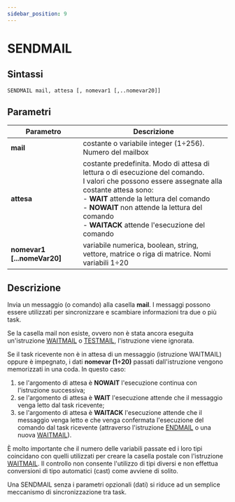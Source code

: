 ```yaml
---
sidebar_position: 9
---
```


# SENDMAIL

## Sintassi

  ```
SENDMAIL mail, attesa [, nomevar1 [,..nomevar20]]
  ```

## Parametri
|Parametro                    | Descrizione                                                                                           |                
|-----------------------------|-------------------------------------------------------------------------------------------------------|
| **mail**                    | costante o variabile integer (1÷256). Numero del mailbox                                              |       
| **attesa**                  | costante predefinita. Modo di attesa di lettura o di esecuzione del comando.<br/>I valori che possono essere assegnate alla costante attesa sono: <br/>- **WAIT** attende la lettura del comando <br/>- **NOWAIT** non attende la lettura del comando <br/>- **WAITACK** attende l'esecuzione del comando |       
| **nomevar1 [...nomeVar20]** | variabile numerica, boolean, string, vettore, matrice o riga di matrice. Nomi variabili 1÷20          |  

## Descrizione
Invia un messaggio (o comando) alla casella **mail**. I messaggi possono essere utilizzati per sincronizzare e scambiare informazioni tra due o più task.

Se la casella mail non esiste, ovvero non è stata ancora eseguita un'istruzione [WAITMAIL](WAITMAIL.md) o [TESTMAIL](../Gestione-di-flusso/TESTMAIL.md), l'istruzione viene ignorata.

Se il task ricevente non è in attesa di un messaggio (istruzione WAITMAIL) oppure è impegnato, i dati **nomevar (1÷20)** passati dall'istruzione vengono memorizzati in una coda. In questo caso:
1.	se l'argomento di attesa è **NOWAIT** l'esecuzione continua con l'istruzione successiva;
2.	se l'argomento di attesa è **WAIT** l'esecuzione attende che il messaggio venga letto dal task ricevente;
3.	se l'argomento di attesa è **WAITACK** l'esecuzione attende che il messaggio venga letto e che venga confermata l'esecuzione del comando dal task ricevente (attraverso l'istruzione [ENDMAIL](ENDMAIL.md) o una nuova [WAITMAIL](WAITMAIL.md)).

È molto importante che il numero delle variabili passate ed i loro tipi coincidano con quelli utilizzati per creare la casella postale con l'istruzione [WAITMAIL](WAITMAIL.md). Il controllo non consente l'utilizzo di tipi diversi e non effettua conversioni di tipo automatici (cast) come avviene di solito.

Una SENDMAIL senza i parametri opzionali (dati) si riduce ad un semplice meccanismo di sincronizzazione tra task. 